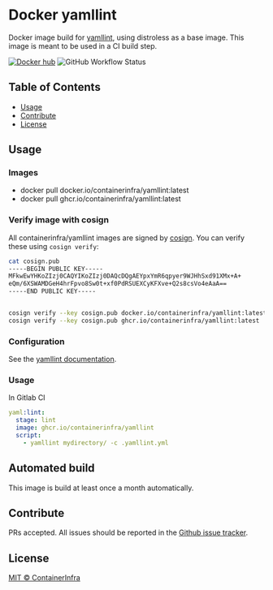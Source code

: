 # Docker yamllint

Docker image build for [yamllint](https://github.com/adrienverge/yamllint), using distroless as a base image. This image is meant to be used in a CI build step.

[![Docker hub](https://img.shields.io/docker/pulls/containerinfra/yamllint.svg)](https://hub.docker.com/r/containerinfra/yamllint/) ![GitHub Workflow Status](https://img.shields.io/github/workflow/status/containerinfra/yamllint/release)

## Table of Contents

- [Usage](#usage)
- [Contribute](#contribute)
- [License](#license)

## Usage

### Images

- docker pull docker.io/containerinfra/yamllint:latest
- docker pull ghcr.io/containerinfra/yamllint:latest

### Verify image with cosign

All containerinfra/yamllint images are signed by [cosign](https://github.com/sigstore/cosign). You can verify these using `cosign verify`:

```bash
cat cosign.pub
-----BEGIN PUBLIC KEY-----
MFkwEwYHKoZIzj0CAQYIKoZIzj0DAQcDQgAEYpxYmR6qpyer9WJHhSxd91XMx+A+
eQm/6XSWAMDGeH4hrFpvo8Sw0t+xf0PdRSUEXCyKFXve+Q2s8csVo4eAaA==
-----END PUBLIC KEY-----


cosign verify --key cosign.pub docker.io/containerinfra/yamllint:latest
cosign verify --key cosign.pub ghcr.io/containerinfra/yamllint:latest
```

### Configuration

See the [yamllint documentation](https://yamllint.readthedocs.io/en/stable/).

### Usage

In Gitlab CI
```yaml
yaml:lint:
  stage: lint
  image: ghcr.io/containerinfra/yamllint
  script:
    - yamllint mydirectory/ -c .yamllint.yml
```

## Automated build

This image is build at least once a month automatically.

## Contribute

PRs accepted. All issues should be reported in the [Github issue tracker](https://github.com/containerinfra/yamllint/issues).

## License

[MIT © ContainerInfra](LICENSE)
